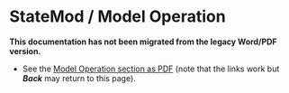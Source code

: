 # StateMod / Model Operation #

**This documentation has not been migrated from the legacy Word/PDF version.**

* See the [Model Operation section as PDF](06_oper.pdf) (note that the links work
but ***Back*** may return to this page).

